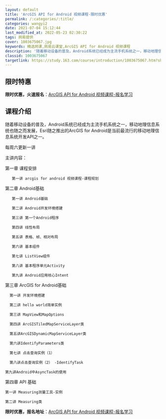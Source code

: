 ```yaml
---
layout: default
title: 'ArcGIS API for Android 视频课程-限时优惠'
permalink: /:categories/:title/
categories: wangyi2
date: 2021-07-04 15:12:44
last_modified_at: 2022-05-23 02:30:22
tags: 网易提供
cover: 1003675067.jpg
keywords: 精选网课,网易云课堂,ArcGIS API for Android 视频课程
description: '随着移动设备的普及，Android系统已经成为主流手机系统之一，移动地理信息系统也随之而发展，Esri随之推出的ArcG'
classid: 1003675067
targetlink: https://study.163.com/course/introduction/1003675067.htm?share=1&shareId=1025206652&utm_campaign=share&utm_medium=iphoneShare&utm_source=&utm_u=1025206652
---
```


## 限时特惠

**限时优惠，火速报名**：[ArcGIS API for Android 视频课程-报名学习](https://study.163.com/course/introduction/1003675067.htm?share=1&shareId=1025206652&utm_campaign=share&utm_medium=iphoneShare&utm_source=&utm_u=1025206652)

## 课程介绍

随着移动设备的普及，Android系统已经成为主流手机系统之一，移动地理信息系统也随之而发展，Esri随之推出的ArcGIS for Android是当前最流行的移动地理信息系统开发API之一。

每周六更新一讲

主讲内容：

第一章 课程安排

       第一讲 arcgis for android 视频课程-课程规划

第二章 Android基础

       第一讲 Android基础

       第二讲 Android开发环境搭建

       第三讲 第一个Android程序

       第四讲 线性布局

       第五讲 表格、帧、相对布局

       第六讲 基本组件

       第七讲 ListView组件

       第八讲 基本程序单元Activity

       第九讲 Android应用核心Intent

第三章 ArcGIS for Android基础

      第一讲 开发环境搭建

      第二讲 hello world简单实例

      第三讲 MapView和MapOptions

      第四讲 ArcGISTiledMapServiceLayer类

      第五讲ArcGISDynamicMapServiceLayer类

      第六讲IdentifyParameters类

      第七讲 点击查询实例（1）

      第八讲点击查询实例（2） -IdentifyTask

    第九讲Android中AsyncTask的使用

第四章 API 基础

    第一讲 Measuring测量工具-实例

    第二讲 Measuring类

**限时优惠，报名地址**：[ArcGIS API for Android 视频课程-报名学习](https://study.163.com/course/introduction/1003675067.htm?share=1&shareId=1025206652&utm_campaign=share&utm_medium=iphoneShare&utm_source=&utm_u=1025206652)

